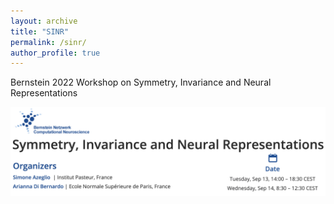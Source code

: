 ```yaml
---
layout: archive
title: "SINR"
permalink: /sinr/
author_profile: true
---
```


Bernstein 2022 Workshop on Symmetry, Invariance and Neural Representations

![](/../images/BernsteinBanner.jpeg)
